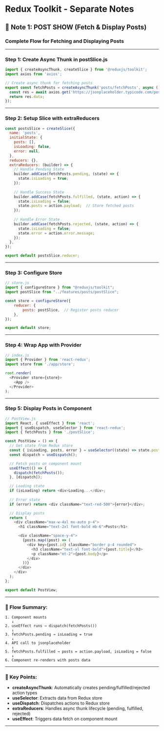 # Redux Toolkit - Separate Notes

## 📖 Note 1: POST SHOW (Fetch & Display Posts)

### **Complete Flow for Fetching and Displaying Posts**

---

### **Step 1: Create Async Thunk in postSlice.js**
```javascript
import { createAsyncThunk, createSlice } from '@reduxjs/toolkit';
import axios from 'axios';

// Create async thunk for fetching posts
export const fetchPosts = createAsyncThunk('posts/fetchPosts', async () => {
  const res = await axios.get('https://jsonplaceholder.typicode.com/posts');
  return res.data;
});
```

---

### **Step 2: Setup Slice with extraReducers**
```javascript
const postsSlice = createSlice({
  name: 'posts',
  initialState: {
    posts: [],
    isLoading: false,
    error: null,
  },
  reducers: {},
  extraReducers: (builder) => {
    // Handle Pending State
    builder.addCase(fetchPosts.pending, (state) => {
      state.isLoading = true;
    });
    
    // Handle Success State
    builder.addCase(fetchPosts.fulfilled, (state, action) => {
      state.isLoading = false;
      state.posts = action.payload;  // Store fetched posts
    });
    
    // Handle Error State
    builder.addCase(fetchPosts.rejected, (state, action) => {
      state.isLoading = false;
      state.error = action.error.message;
    });
  },
});

export default postsSlice.reducer;
```

---

### **Step 3: Configure Store**
```javascript
// store.js
import { configureStore } from "@reduxjs/toolkit";
import postSlice from "../features/posts/postSlice";

const store = configureStore({
    reducer: {
        posts: postSlice,  // Register posts reducer
    },
});

export default store;
```

---

### **Step 4: Wrap App with Provider**
```javascript
// index.js
import { Provider } from 'react-redux';
import store from './app/store';

root.render(
  <Provider store={store}>
    <App />
  </Provider>
);
```

---

### **Step 5: Display Posts in Component**
```javascript
// PostView.js
import React, { useEffect } from 'react';
import { useDispatch, useSelector } from 'react-redux';
import { fetchPosts } from './postSlice';

const PostView = () => {
  // Get state from Redux store
  const { isLoading, posts, error } = useSelector((state) => state.posts);
  const dispatch = useDispatch();

  // Fetch posts on component mount
  useEffect(() => {
    dispatch(fetchPosts());
  }, [dispatch]);

  // Loading state
  if (isLoading) return <div>Loading...</div>;
  
  // Error state
  if (error) return <div className="text-red-500">{error}</div>;

  // Display posts
  return (
    <div className="max-w-4xl mx-auto p-4">
      <h1 className="text-2xl font-bold mb-6">Posts</h1>

      <div className="space-y-4">
        {posts.map((post) => (
          <div key={post.id} className="border p-4 rounded">
            <h3 className="text-xl font-bold">{post.title}</h3>
            <p className="mt-2">{post.body}</p>
          </div>
        ))}
      </div>
    </div>
  );
};

export default PostView;
```

---

### **🔄 Flow Summary:**
```
1. Component mounts
   ↓
2. useEffect runs → dispatch(fetchPosts())
   ↓
3. fetchPosts.pending → isLoading = true
   ↓
4. API call to jsonplaceholder
   ↓
5. fetchPosts.fulfilled → posts = action.payload, isLoading = false
   ↓
6. Component re-renders with posts data
```

---

### **📝 Key Points:**
- **createAsyncThunk**: Automatically creates pending/fulfilled/rejected action types
- **useSelector**: Extracts data from Redux store
- **useDispatch**: Dispatches actions to Redux store
- **extraReducers**: Handles async thunk lifecycle (pending, fulfilled, rejected)
- **useEffect**: Triggers data fetch on component mount

---

